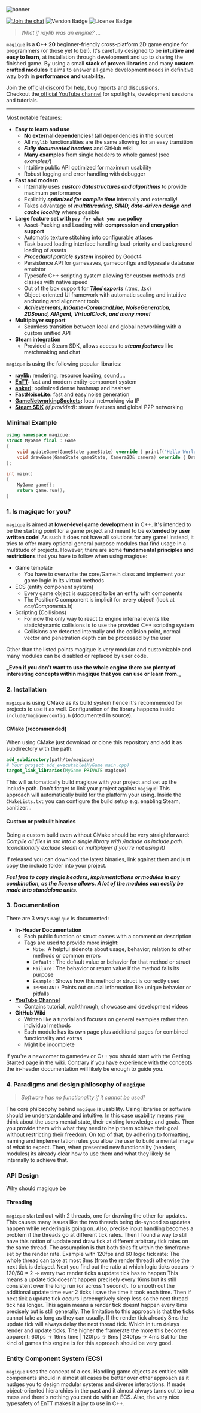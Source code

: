 <img src="logos/magique_banner.png" title="banner"/>

[![Join the chat](https://img.shields.io/badge/discord-join-7289DA.svg?logo=discord&longCache=true&style=flat)](https://discord.gg/YAsvnxAmX7)
![Version Badge](https://img.shields.io/badge/Version:-0.2.0-blue)
![License Badge](https://img.shields.io/github/license/gk646/magique)

> _What if raylib was an engine? ..._

`magique` is a **C++ 20** beginner-friendly cross-platform 2D game engine for programmers (or those yet to be!).
It's carefully designed to be **intuitive and easy to learn**, at installation through development and up to sharing the
finished game. By using a small **stack of proven libraries** and many **custom crafted modules** it aims to answer all
game development needs in definitive way both in **performance and usability**.

Join the [official discord](https://discord.gg/YAsvnxAmX7) for help, bug reports and discussions.  
Checkout the[ official YouTube channel](https://www.youtube.com/@magique-engine) for spotlights, development sessions
and tutorials.

---

Most notable features:

- **Easy to learn and use**
    - **No external dependencies!** (all dependencies in the source)
    - All `raylib` functionalities are the same allowing for an easy transition
    - _**_Fully documented headers_**_ and GitHub wiki
    - **Many examples** from single headers to whole games! (see _examples/_)
    - Intuitive public API optimized for maximum usability
    - Robust logging and error handling with debugger
- **Fast and modern**
    - Internally uses _**custom datastructures and algorithms**_ to provide maximum performance
    - Explicitly _**optimized for compile time**_ internally and externally!
    - Takes advantage of _**multithreading, SIMD, data-driven design and cache locality**_ where possible
- **Large feature set with `pay for what you use` policy**
    - Asset-Packing and Loading with **compression and encryption support**
    - Automatic texture stitching into configurable atlases
    - Task based loading interface handling load-priority and background loading of assets
    - _**Procedural particle system**_ inspired by Godot4
    - Persistence API for gamesaves, gameconfigs and typesafe database emulator
    - Typesafe C++ scripting system allowing for custom methods and classes with native speed
    - Out of the box support for _**[Tiled](https://www.mapeditor.org/) exports**_ (.tmx, .tsx)
    - Object-oriented UI framework with automatic scaling and intuitive anchoring and alignment tools
    - _**Achievements, InGame-CommandLine, NoiseGeneration, 2DSound, AIAgent, VirtualClock, and many more!**_
- **Multiplayer support**
    - Seamless transition between local and global networking with a custom unified API
- **Steam integration**
    - Provided a Steam SDK, allows access to _**steam features**_ like matchmaking and chat

`magique` is using the following popular libraries:

- **[raylib](https://github.com/raysan5/raylib):** rendering, resource loading, sound,...
- **[EnTT](https://github.com/skypjack/entt):** fast and modern entity-component system
- **[ankerl](https://github.com/martinus/unordered_dense):** optimized dense hashmap and hashset
- **[FastNoiseLite](https://github.com/Auburn/FastNoiseLite):** fast and easy noise generation
- **[GameNetworkingSockets](https://github.com/ValveSoftware/GameNetworkingSockets):** local networking via IP
- **[Steam SDK](https://partner.steamgames.com/)** _(if provided)_:  steam features and global P2P networking

### Minimal Example

```c++
using namespace magique;
struct MyGame final : Game
{
    void updateGame(GameState gameState) override { printf("Hello World!\n"); }
    void drawGame(GameState gameState, Camera2D& camera) override { DrawRectangle(0, 0, 50, 50, RED); }
};

int main()
{
    MyGame game{};
    return game.run();
}
```

### 1. Is magique for you?

`magique` is aimed at **lower-level game development** in C++. It's intended to be the starting point for a game project
and meant to be **extended by user written code**!
As such it does not have all solutions for any game! Instead, it tries to offer many optional general purpose
modules that find usage in a multitude of projects. However, there are some **fundamental principles and restrictions**
that you have to follow when using magique:

- Game template
    - You have to overwrite the core/Game.h class and implement your game logic in its virtual methods
- ECS (entity component system)
    - Every game object is supposed to be an entity with components
    - The PositionC component is implicit for every object! (look at _ecs/Components.h_)
- Scripting (Collisions)
    - For now the only way to react to engine internal events like static/dynamic collisions is to use the provided C++
      scripting system
    - Collisions are detected internally and the collision point, normal vector and penetration depth can be processed
      by the user

Other than the listed points magique is very modular and customizable and many modules can be disabled or replaced by
user code.

**_Even if you don't want to use the whole engine there are plenty of interesting concepts within magique that you can use or learn from.**_

### 2. Installation

`magique` is using CMake as its build system hence it's recommended for projects to use it as well.
Configuration of the library happens inside `include/magique/config.h` (documented in source).

#### CMake (recommended)

When using CMake just download or clone this repository and add it as subdirectory with the path:

```cmake
add_subdirectory(path/to/magique)
# Your project add_executable(MyGame main.cpp)
target_link_libraries(MyGame PRIVATE magique)
```

This will automatically build magique with your project and set up the include path. Don't forget to link your project
against `magique`! This approach will automatically build for the platform your using.
Inside the `CMakeLists.txt` you can configure the build setup e.g. enabling Steam, sanitizer...

####  Custom or prebuilt binaries

Doing a custom build even without CMake should be very straightforward:  
_Compile all files in src into a single library with /include as include path._ _(conditionally exclude steam or multiplayer if you're not using it)_

If released you can download the latest binaries, link against them and just copy the include folder into your project.

_**Feel free to copy single headers, implementations or modules in any combination, as the license allows. A lot of the
modules can easily be made into standalone units.**_

### 3. Documentation

There are 3 ways `magique` is documented:

- **In-Header Documentation**
    - Each public function or struct comes with a comment or description
    - Tags are used to provide more insight:
        - `Note:` A helpful sidenote about usage, behavior, relation to other methods or common errors
        - `Default:` The default value or behavior for that method or struct
        - `Failure:` The behavior or return value if the method fails its purpose
        - `Example:` Shows how this method or struct is correctly used
        - `IMPORTANT:` Points out crucial information like unique behavior or pitfalls
- **[YouTube Channel](https://www.youtube.com/@magique-engine)**
    - Contains tutorial, walkthrough, showcase and development videos
- **GitHub Wiki**
    - Written like a tutorial and focuses on general examples rather than individual methods
    - Each module has its own page plus additional pages for combined functionality and extras
    - Might be incomplete

If you're a newcomer to gamedev or C++ you should start with the Getting Started page in the wiki.
Contrary if you have experience with the concepts the in-header documentation will likely be enough to guide you.

### 4. Paradigms and design philosophy of `magique`

> *Software has no functionality if it cannot be used!*

The core philosophy behind `magique` is usability. Using libraries or software should be understandable and intuitive.
In this case usability means you think about the users mental state, their existing knowledge and goals. Then you provide them with what they need to help them achieve their goal without restricting their freedom. On top of that, by adhering to formatting, naming and implementation rules you allow the user to build a mental image of what to expect. Then, when presented new functionality (headers, modules) its already clear how to use them and what they likely do internally to achieve that.


### API Design

Why should magique be

#### Threading
`magique` started out with 2 threads, one for drawing the other for updates. This causes many issues like the two threads being de-synced so updates happen while rendering is going on. Also, precise input handling becomes a problem if the threads go at different tick rates.
Then I found a way to still have this notion of update and draw tick at different arbitrary tick rates on the same thread.
The assumption is that both ticks fit within the timeframe set by the render rate.
Example with 120fps and 60 logic tick rate:
The whole thread can take at most 8ms (from the render thread) otherwise the next tick is delayed.
Next you find out the ratio at which logic ticks occurs -> 120/60 = 2 -> every two render ticks a update tick has to happen
This means a update tick doesn't happen precisely every 16ms but its still consistent over the long run (or across 1 second).
To smooth out the additional update time ever 2 ticks i save the time it took each time. Then if next tick a update tick occurs i preemptively sleep less so the next thread tick has longer. This again means a render tick doesnt happen every 8ms precisely but is still generally.
The limitation to this approach is that the ticks cannot take as long as they can usually. If the render tick already 8ms the update tick will always delay the next thread tick. Which in turn delays render and update ticks.
The higher the framerate the more this becomes apparent: 60fps -> 16ms time  | 120fps -> 8ms | 240fps -> 4ms
But for the kind of games this engine is for this approach should be very good.

### Entity Component System (ECS)

`magique` uses the concept of a ecs. Handling game objects as entities with components should in almost all cases be better over other approach as it nudges you to design modular systems and diverse interactions. If made object-oriented hierarchies in the past and it almost always turns out to be a mess and there's nothing you cant do with an ECS. Also, the very nice typesafety of EnTT makes it a joy to use in C++.
